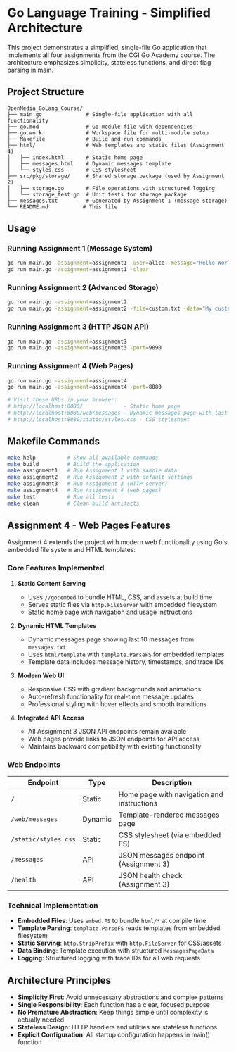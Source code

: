 # Go Language Training - Simplified Architecture

This project demonstrates a simplified, single-file Go application that implements all four assignments from the CGI Go Academy course. The architecture emphasizes simplicity, stateless functions, and direct flag parsing in main.

## Project Structure

```
OpenMedia_GoLang_Course/
├── main.go              # Single-file application with all functionality
├── go.mod               # Go module file with dependencies
├── go.work              # Workspace file for multi-module setup
├── Makefile             # Build and run commands
├── html/                # Web templates and static files (Assignment 4)
│   ├── index.html       # Static home page
│   ├── messages.html    # Dynamic messages template
│   └── styles.css       # CSS stylesheet
├── src/pkg/storage/     # Shared storage package (used by Assignment 2)
│   ├── storage.go       # File operations with structured logging
│   └── storage_test.go  # Unit tests for storage package
├── messages.txt         # Generated by Assignment 1 (message storage)
└── README.md           # This file
```

## Usage

### Running Assignment 1 (Message System)
```bash
go run main.go -assignment=assignment1 -user=alice -message="Hello World"
go run main.go -assignment=assignment1 -clear
```

### Running Assignment 2 (Advanced Storage)
```bash
go run main.go -assignment=assignment2
go run main.go -assignment=assignment2 -file=custom.txt -data="My custom content"
```

### Running Assignment 3 (HTTP JSON API)
```bash
go run main.go -assignment=assignment3
go run main.go -assignment=assignment3 -port=9090
```

### Running Assignment 4 (Web Pages)
```bash
go run main.go -assignment=assignment4
go run main.go -assignment=assignment4 -port=8080

# Visit these URLs in your browser:
# http://localhost:8080/             - Static home page
# http://localhost:8080/web/messages - Dynamic messages page with last 10 messages
# http://localhost:8080/static/styles.css - CSS stylesheet
```

## Makefile Commands

```bash
make help          # Show all available commands
make build         # Build the application
make assignment1   # Run Assignment 1 with sample data
make assignment2   # Run Assignment 2 with default settings
make assignment3   # Run Assignment 3 (HTTP server)
make assignment4   # Run Assignment 4 (web pages)
make test          # Run all tests
make clean         # Clean build artifacts
```

## Assignment 4 - Web Pages Features

Assignment 4 extends the project with modern web functionality using Go's embedded file system and HTML templates:

### Core Features Implemented

1. **Static Content Serving**
   - Uses `//go:embed` to bundle HTML, CSS, and assets at build time
   - Serves static files via `http.FileServer` with embedded filesystem
   - Static home page with navigation and usage instructions

2. **Dynamic HTML Templates**
   - Dynamic messages page showing last 10 messages from `messages.txt`
   - Uses `html/template` with `template.ParseFS` for embedded templates
   - Template data includes message history, timestamps, and trace IDs

3. **Modern Web UI**
   - Responsive CSS with gradient backgrounds and animations
   - Auto-refresh functionality for real-time message updates
   - Professional styling with hover effects and smooth transitions

4. **Integrated API Access**
   - All Assignment 3 JSON API endpoints remain available
   - Web pages provide links to JSON endpoints for API access
   - Maintains backward compatibility with existing functionality

### Web Endpoints

| Endpoint | Type | Description |
|----------|------|-------------|
| `/` | Static | Home page with navigation and instructions |
| `/web/messages` | Dynamic | Template-rendered messages page |
| `/static/styles.css` | Static | CSS stylesheet (via embedded FS) |
| `/messages` | API | JSON messages endpoint (Assignment 3) |
| `/health` | API | JSON health check (Assignment 3) |

### Technical Implementation

- **Embedded Files**: Uses `embed.FS` to bundle `html/*` at compile time
- **Template Parsing**: `template.ParseFS` reads templates from embedded filesystem
- **Static Serving**: `http.StripPrefix` with `http.FileServer` for CSS/assets
- **Data Binding**: Template execution with structured `MessagesPageData`
- **Logging**: Structured logging with trace IDs for all web requests

## Architecture Principles

- **Simplicity First**: Avoid unnecessary abstractions and complex patterns
- **Single Responsibility**: Each function has a clear, focused purpose
- **No Premature Abstraction**: Keep things simple until complexity is actually needed
- **Stateless Design**: HTTP handlers and utilities are stateless functions
- **Explicit Configuration**: All startup configuration happens in main() function